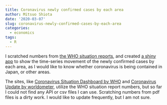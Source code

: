 ```yaml
---
title: Coronavirus newly confirmed cases by each area
author: Mitsuo Shiota
date: '2020-03-07'
slug: coronavirus-newly-confirmed-cases-by-each-area
categories:
  - economics
tags:
  - R
---
```


I scratched numbers from [the WHO situation reports](https://www.who.int/emergencies/diseases/novel-coronavirus-2019/situation-reports/), and created [a shiny app](https://mitsuoxv.shinyapps.io/covid/) to show the time-series movement of the newly confirmed cases by each area, as I would like to know whether coronavirus is being contained in Japan, or other areas.

The sites, like [Coronavirus Situation Dashboard by WHO](https://who.maps.arcgis.com/apps/opsdashboard/index.html#/c88e37cfc43b4ed3baf977d77e4a0667) and [Coronavirus Update by worldometer](https://www.worldometers.info/coronavirus/), utilize the WHO situation report numbers, but so far I could not find any API or csv files I can use. Scratching numbers from pdf files is a dirty work. I would like to update frequently, but I am not sure.

